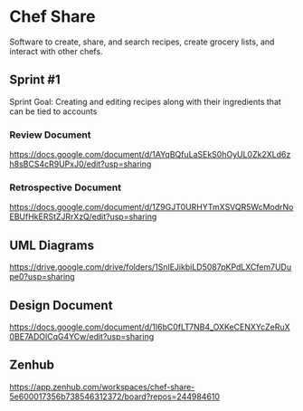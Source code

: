 # Chef Share
Software to create, share, and search recipes, create grocery lists, and interact with other chefs. 

## Sprint \#1
Sprint Goal: Creating and editing recipes along with their ingredients that can be tied to accounts
### Review Document
https://docs.google.com/document/d/1AYqBQfuLaSEkS0hOyUL0Zk2XLd6zh8sBCS4cR9UPxJ0/edit?usp=sharing
### Retrospective Document
https://docs.google.com/document/d/1Z9GJT0URHYTmXSVQR5WcModrNoEBUfHkERStZJRrXzQ/edit?usp=sharing

## UML Diagrams
https://drive.google.com/drive/folders/1SnlEJikbiLD5087pKPdLXCfem7UDupe0?usp=sharing

## Design Document
https://docs.google.com/document/d/1I6bC0fLT7NB4_OXKeCENXYcZeRuX0BE7ADOlCqG4YCw/edit?usp=sharing

## Zenhub
https://app.zenhub.com/workspaces/chef-share-5e600017356b738546312372/board?repos=244984610




